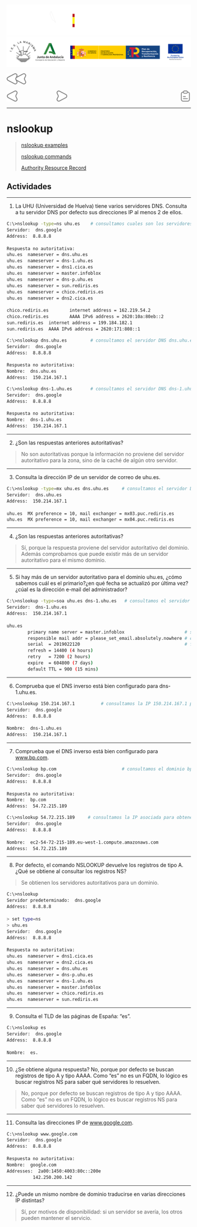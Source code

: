 ![](/.resGen/_bannerD.png#gh-dark-mode-only)
![](/.resGen/_bannerL.png#gh-light-mode-only)

<a href="/Tema2/readme.md"><img src="/.resGen/_back.svg" width="52.5"></a>

<a href="2.md"><img src="/.resGen/_arrow_r.svg" width="30"></a>
&emsp;&emsp;&emsp;&emsp;&emsp;&emsp;&emsp;
<a href="4.md"><img src="/.resGen/_arrow.svg" width="30"></a>
<a href="3.1.md"><img src="/.resGen/_notes.svg" width="30" align="right"></a>

---

# nslookup

> [nslookup examples](http://www.thegeekstuff.com/2012/07/nslookup-examples/)
> 
> [nslookup commands](https://www.cloudns.net/blog/10-most-used-nslookup-commands/)
> 
> [Authority Resource Record](https://www.zytrax.com/books/dns/ch8/soa.html)

## Actividades

---
1. La UHU (Universidad de Huelva) tiene varios servidores DNS. Consulta a tu servidor DNS por defecto sus direcciones IP al menos 2 de ellos.

```Bash
C:\>nslookup -type=ns uhu.es    # consultamos cuales son los servidores DNS de uhu.es
Servidor:  dns.google
Address:  8.8.8.8

Respuesta no autoritativa:
uhu.es  nameserver = dns.uhu.es
uhu.es  nameserver = dns-1.uhu.es
uhu.es  nameserver = dns1.cica.es
uhu.es  nameserver = master.infoblox
uhu.es  nameserver = dns-p.uhu.es
uhu.es  nameserver = sun.rediris.es
uhu.es  nameserver = chico.rediris.es
uhu.es  nameserver = dns2.cica.es

chico.rediris.es        internet address = 162.219.54.2
chico.rediris.es        AAAA IPv6 address = 2620:10a:80eb::2
sun.rediris.es  internet address = 199.184.182.1
sun.rediris.es  AAAA IPv6 address = 2620:171:808::1
```

```bash
C:\>nslookup dns.uhu.es         # consultamos el servidor DNS dns.uhu.es
Servidor:  dns.google
Address:  8.8.8.8

Respuesta no autoritativa:
Nombre:  dns.uhu.es
Address:  150.214.167.1
```

```bash
C:\>nslookup dns-1.uhu.es       # consultamos el servidor DNS dns-1.uhu.es
Servidor:  dns.google
Address:  8.8.8.8

Respuesta no autoritativa:
Nombre:  dns-1.uhu.es
Address:  150.214.167.1
```

---
2. ¿Son las respuestas anteriores autoritativas?

> No son autoritativas porque la información no proviene del servidor autoritativo para la zona, sino de la caché de algún otro servidor.

---
3. Consulta la dirección IP de un servidor de correo de uhu.es.

```bash
C:\>nslookup -type=mx uhu.es dns.uhu.es     # consultamos el servidor DNS dns.uhu.es mediante el DNS dns-1.uhu.es
Servidor:  dns.uhu.es
Address:  150.214.167.1

uhu.es  MX preference = 10, mail exchanger = mx03.puc.rediris.es
uhu.es  MX preference = 10, mail exchanger = mx04.puc.rediris.es
```

---
4. ¿Son las respuestas anteriores autoritativas? 

> Sí, porque la respuesta proviene del servidor autoritativo del dominio. Además comprobamos que puede existir más de un servidor autoritativo para el mismo dominio.

---
5. Si hay más de un servidor autoritativo para el dominio uhu.es, ¿cómo sabemos cuál es el primario?¿en qué fecha se actualizó por última vez?¿cúal es la dirección e-mail del administrador?



```bash
C:\>nslookup -type=soa uhu.es dns-1.uhu.es   # consultamos el servidor DNS dns.uhu.es mediante el DNS dns-1.uhu.es
Servidor:  dns-1.uhu.es
Address:  150.214.167.1

uhu.es
        primary name server = master.infoblox                       # servidor primario
        responsible mail addr = please_set_email.absolutely.nowhere # correo del administrador
        serial  = 2019022120                                        # fecha de actualización (21-02-2019 Versión 20)
        refresh = 14400 (4 hours)
        retry   = 7200 (2 hours)
        expire  = 604800 (7 days)
        default TTL = 900 (15 mins)
```

---
6. Comprueba que el DNS inverso está bien configurado para dns-1.uhu.es.

```bash
C:\>nslookup 150.214.167.1          # consultamos la IP 150.214.167.1 para obtener el nombre del servidor asociado
Servidor:  dns.google
Address:  8.8.8.8

Nombre:  dns-1.uhu.es
Address:  150.214.167.1
```

---
7. Comprueba que el DNS inverso está bien configurado para www.bp.com.

```bash
C:\>nslookup bp.com                         # consultamos el dominio bp.com para obtener la IP asociada
Servidor:  dns.google
Address:  8.8.8.8

Respuesta no autoritativa:
Nombre:  bp.com
Address:  54.72.215.189
```

```bash
C:\>nslookup 54.72.215.189     # consultamos la IP asociada para obtener el nombre del servidor
Servidor:  dns.google
Address:  8.8.8.8

Nombre:  ec2-54-72-215-189.eu-west-1.compute.amazonaws.com
Address:  54.72.215.189
```

---
8. Por defecto, el comando NSLOOKUP devuelve los registros de tipo A. ¿Qué se obtiene al consultar los registros NS?

> Se obtienen los servidores autoritativos para un dominio.

```bash
C:\>nslookup
Servidor predeterminado:  dns.google
Address:  8.8.8.8

> set type=ns
> uhu.es
Servidor:  dns.google
Address:  8.8.8.8

Respuesta no autoritativa:
uhu.es  nameserver = dns1.cica.es
uhu.es  nameserver = dns2.cica.es
uhu.es  nameserver = dns.uhu.es
uhu.es  nameserver = dns-p.uhu.es
uhu.es  nameserver = dns-1.uhu.es
uhu.es  nameserver = master.infoblox
uhu.es  nameserver = chico.rediris.es
uhu.es  nameserver = sun.rediris.es
```

---
9. Consulta el TLD de las páginas de España: “es”.

```bash
C:\>nslookup es
Servidor:  dns.google
Address:  8.8.8.8

Nombre:  es.
```

---
10. ¿Se obtiene alguna respuesta? No, porque por defecto se buscan registros de tipo A y tipo AAAA. Como “es” no es un FQDN, lo lógico es buscar registros NS para saber qué servidores lo resuelven.

> No, porque por defecto se buscan registros de tipo A y tipo AAAA. Como “es” no es un FQDN, lo lógico es buscar registros NS para saber qué servidores lo resuelven.

---
11. Consulta las direcciones IP de www.google.com.

```bash
C:\>nslookup www.google.com
Servidor:  dns.google
Address:  8.8.8.8

Respuesta no autoritativa:
Nombre:  google.com
Addresses:  2a00:1450:4003:80c::200e
          142.250.200.142
```

---
12. ¿Puede un mismo nombre de dominio traducirse en varias direcciones IP distintas? 

> Sí, por motivos de disponibilidad: si un servidor se avería, los otros pueden mantener el servicio.